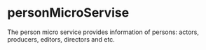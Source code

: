 # personMicroServise
The person micro service provides information of persons: actors, producers, editors, directors and etc.
